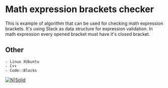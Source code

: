# Math expression brackets checker

This is example of algorithm that can be used for checking math expression brackets. It's using Stack as data structure for expression validation. In math expression every opened bracket must have it's closed bracket.

## Other
	- Linux XUbuntu
	- C++
	- Code::Blocks

[![N|Solid](http://www.blogworld.com/wp-content/uploads/2009/04/linkedin-logo.jpg)](https://rs.linkedin.com/in/nemanjapetrovic1994)
